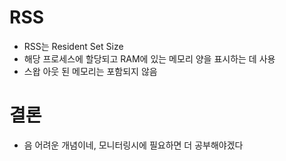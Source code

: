 # RSS
- RSS는 Resident Set Size
- 해당 프로세스에 할당되고 RAM에 있는 메모리 양을 표시하는 데 사용
- 스왑 아웃 된 메모리는 포함되지 않음

# 결론
- 음 어려운 개념이네, 모니터링시에 필요하면 더 공부해야겠다
